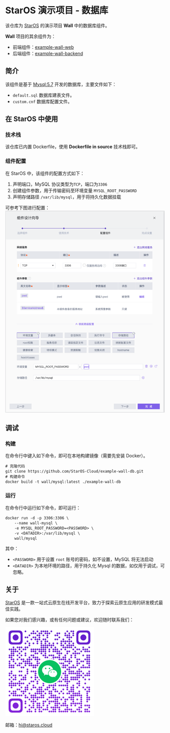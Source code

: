 # StarOS 演示项目 - 数据库

该仓库为 [StarOS](http://staros.cloud) 的演示项目 **Wall** 中的数据库组件。

**Wall** 项目的其余组件为：
- 前端组件：[example-wall-web](https://github.com/StarOS-Cloud/example-wall-web)
- 后端组件：[example-wall-backend](https://github.com/StarOS-Cloud/example-wall-backend)

## 简介
该组件是基于 [Mysql:5.7](https://hub.docker.com/_/mysql) 开发的数据库，主要文件如下：

- `default.sql` 数据库建表文件。
- `custom.cnf` 数据库配置文件。

## 在 StarOS 中使用

### 技术栈
该仓库已内置 Dockerfile，使用 **Dockerfile in source** 技术栈即可。

### 组件配置
在 StarOS 中，该组件的配置方式如下：
1. 声明端口，MySQL 协议类型为`TCP`，端口为`3306`
2. 创建组件参数，用于传输密码至环境变量 `MYSQL_ROOT_PASSWORD`
3. 声明存储路径 `/var/lib/mysql`，用于将持久化数据挂载

可参考下图进行配置：
![ScreenShots](./docs/image/screenshot1.png)


## 调试
### 构建

在命令行中键入如下命令，即可在本地构建镜像（需要先安装 Docker）。

``` shell
# 克隆代码
git clone https://github.com/StarOS-Cloud/example-wall-db.git
# 构建命令
docker build -t wall/mysql:latest ./example-wall-db
```

### 运行
在命令行中运行如下命令，即可运行：

``` shell
docker run -d -p 3306:3306 \
    --name wall-mysql \
    -e MYSQL_ROOT_PASSWORD=<PASSWORD> \
    -v <DATADIR>:/var/lib/mysql \
    wall/mysql
```

其中：
- `<PASSWORD>` 用于设置 `root` 账号的密码，如不设置，MySQL 将无法启动
- `<DATADIR>` 为本地环境的路径，用于持久化 Mysql 的数据，如仅用于调试，可忽略。

## 关于
[StarOS](http://staros.cloud) 是一款一站式云原生在线开发平台，致力于探索云原生应用的研发模式最佳实践。

如果您对我们感兴趣，或有任何问题或建议，欢迎随时联系我们：

![微信](./docs/image/wechat.svg)

邮箱：[hi@staros.cloud](mailto://hi@staros.cloud)
